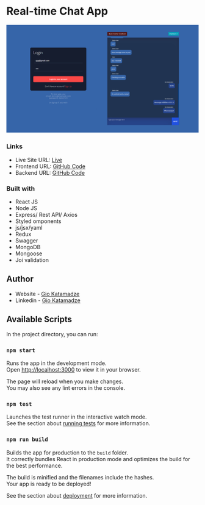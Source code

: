 # Real-time Chat App

![Design preview for the Entertainment web app](./src/chatapp.jpg)

### Links

- Live Site URL: [Live](https://chat-app-giokat.netlify.app/)
- Frontend URL: [GitHub Code](https://github.com/GioKatamadze/real-time-chat-app-front)
- Backend URL: [GitHub Code](https://github.com/GioKatamadze/real-time-chat-app-back)

### Built with

- React JS
- Node JS
- Express/ Rest API/ Axios
- Styled omponents
- js/jsx/yaml
- Redux
- Swagger
- MongoDB
- Mongoose
- Joi validation

## Author

- Website - [Gio Katamadze](https://giokatamadze.netlify.app/)
- Linkedin - [Gio Katamadze](https://www.linkedin.com/in/gio-katamadze-a409931a7)

## Available Scripts

In the project directory, you can run:

### `npm start`

Runs the app in the development mode.\
Open [http://localhost:3000](http://localhost:3000) to view it in your browser.

The page will reload when you make changes.\
You may also see any lint errors in the console.

### `npm test`

Launches the test runner in the interactive watch mode.\
See the section about [running tests](https://facebook.github.io/create-react-app/docs/running-tests) for more information.

### `npm run build`

Builds the app for production to the `build` folder.\
It correctly bundles React in production mode and optimizes the build for the best performance.

The build is minified and the filenames include the hashes.\
Your app is ready to be deployed!

See the section about [deployment](https://facebook.github.io/create-react-app/docs/deployment) for more information.
